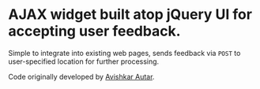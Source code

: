 # AJAX widget built atop jQuery UI for accepting user feedback.

Simple to integrate into existing web pages, sends feedback via `POST` to user-specified location for further processing.

Code originally developed by [Avishkar Autar](https://bitbucket.org/aautar/reflexfeedback).
